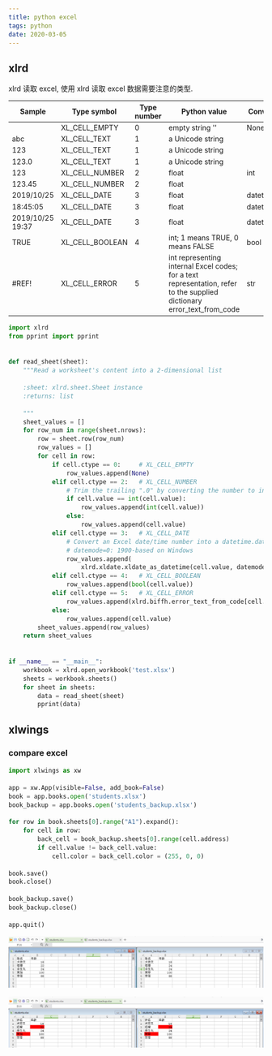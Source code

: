 ```yaml
---
title: python excel
tags: python
date: 2020-03-05
---
```


## xlrd

xlrd 读取 excel, 使用 xlrd 读取 excel 数据需要注意的类型.

| Sample           | Type symbol     | Type number | Python value                                                 | Converted value   |
| ---------------- | --------------- | ----------- | ------------------------------------------------------------ | ----------------- |
|                  | XL_CELL_EMPTY   | 0           | empty string ''                                              | None              |
| abc              | XL_CELL_TEXT    | 1           | a Unicode string                                             |                   |
| 123              | XL_CELL_TEXT    | 1           | a Unicode string                                             |                   |
| 123.0            | XL_CELL_TEXT    | 1           | a Unicode string                                             |                   |
| 123              | XL_CELL_NUMBER  | 2           | float                                                        | int               |
| 123.45           | XL_CELL_NUMBER  | 2           | float                                                        |                   |
| 2019/10/25       | XL_CELL_DATE    | 3           | float                                                        | datetime.datetime |
| 18:45:05         | XL_CELL_DATE    | 3           | float                                                        | datetime.datetime |
| 2019/10/25 19:37 | XL_CELL_DATE    | 3           | float                                                        | datetime.datetime |
| TRUE             | XL_CELL_BOOLEAN | 4           | int; 1 means TRUE, 0 means FALSE                             | bool              |
| #REF!            | XL_CELL_ERROR   | 5           | int representing internal Excel codes; for a text representation, refer to the supplied dictionary error_text_from_code | str               |

```python
import xlrd
from pprint import pprint


def read_sheet(sheet):
    """Read a worksheet's content into a 2-dimensional list

    :sheet: xlrd.sheet.Sheet instance
    :returns: list

    """
    sheet_values = []
    for row_num in range(sheet.nrows):
        row = sheet.row(row_num)
        row_values = []
        for cell in row:
            if cell.ctype == 0:     # XL_CELL_EMPTY
                row_values.append(None)
            elif cell.ctype == 2:   # XL_CELL_NUMBER
                # Trim the trailing ".0" by converting the number to int.
                if cell.value == int(cell.value):
                    row_values.append(int(cell.value))
                else:
                    row_values.append(cell.value)
            elif cell.ctype == 3:   # XL_CELL_DATE
                # Convert an Excel date/time number into a datetime.datetime object.
                # datemode=0: 1900-based on Windows
                row_values.append(
                    xlrd.xldate.xldate_as_datetime(cell.value, datemode=0))
            elif cell.ctype == 4:   # XL_CELL_BOOLEAN
                row_values.append(bool(cell.value))
            elif cell.ctype == 5:   # XL_CELL_ERROR
                row_values.append(xlrd.biffh.error_text_from_code[cell.value])
            else:
                row_values.append(cell.value)
        sheet_values.append(row_values)
    return sheet_values


if __name__ == "__main__":
    workbook = xlrd.open_workbook('test.xlsx')
    sheets = workbook.sheets()
    for sheet in sheets:
        data = read_sheet(sheet)
        pprint(data)

```

## xlwings

### compare excel

```python
import xlwings as xw

app = xw.App(visible=False, add_book=False)
book = app.books.open('students.xlsx')
book_backup = app.books.open('students_backup.xlsx')

for row in book.sheets[0].range("A1").expand():
    for cell in row:
        back_cell = book_backup.sheets[0].range(cell.address)
        if cell.value != back_cell.value:
            cell.color = back_cell.color = (255, 0, 0)

book.save()
book.close()

book_backup.save()
book_backup.close()

app.quit()
```

![](python-excel/1625479138530.png)

![](python-excel/1625479117841.png)